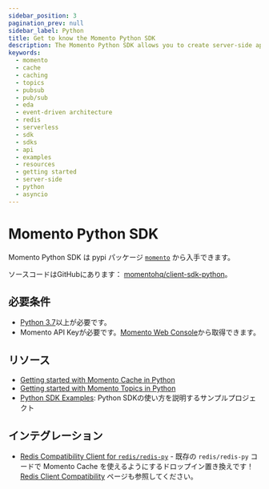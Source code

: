 ```yaml
---
sidebar_position: 3
pagination_prev: null
sidebar_label: Python
title: Get to know the Momento Python SDK
description: The Momento Python SDK allows you to create server-side applications using either synchronous or asyncio APIs, and take advantage of Momento's caching and pub-sub features. Find resources and examples here!
keywords:
  - momento
  - cache
  - caching
  - topics
  - pubsub
  - pub/sub
  - eda
  - event-driven architecture
  - redis
  - serverless
  - sdk
  - sdks
  - api
  - examples
  - resources
  - getting started
  - server-side
  - python
  - asyncio
---
```


# Momento Python SDK

Momento Python SDK は pypi パッケージ [`momento`](https://pypi.org/project/momento/) から入手できます。

ソースコードはGitHubにあります： [momentohq/client-sdk-python](https://github.com/momentohq/client-sdk-python)。

## 必要条件

- [Python 3.7](https://www.python.org/downloads/)以上が必要です。
- Momento API Keyが必要です。[Momento Web Console](https://console.gomomento.com/)から取得できます。

## リソース

- [Getting started with Momento Cache in Python](./cache)
- [Getting started with Momento Topics in Python](./topics)
- [Python SDK Examples](https://github.com/momentohq/client-sdk-python/blob/main/examples/README.md): Python SDKの使い方を説明するサンプルプロジェクト

## インテグレーション

- [Redis Compatibility Client for `redis/redis-py`](https://github.com/momentohq/momento-python-redis-client) - 既存の `redis/redis-py` コードで Momento Cache を使えるようにするドロップイン置き換えです！[Redis Client Compatibility](/cache/develop/integrations/redis-client-compatibility.md) ページも参照してください。
